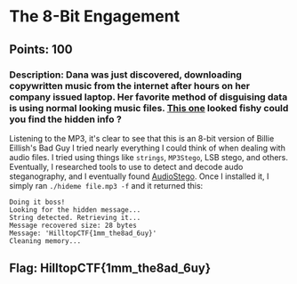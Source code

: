 # **The 8-Bit Engagement**
## Points: 100
### **Description:** Dana was just discovered, downloading copywritten music from the internet after hours on her company issued laptop. Her favorite method of disguising data is using normal looking music files. [This one](https://capturetheflag.online/files/209629f3a2e2c16f4644b5d364aef4ff/8-bit_organizer.mp3) looked fishy could you find the hidden info ?

Listening to the MP3, it's clear to see that this is an 8-bit version of Billie Eillish's Bad Guy
I tried nearly everything I could think of when dealing with audio files. I tried using things like `strings`, `MP3Stego`, LSB stego, and others. Eventually, I researched tools to use
to detect and decode audo steganography, and I eventually found [AudioStego](https://github.com/danielcardeenas/AudioStego). Once I installed it, I simply ran `./hideme file.mp3 -f` and it returned this:

```
Doing it boss! 
Looking for the hidden message...
String detected. Retrieving it...
Message recovered size: 28 bytes
Message: 'HilltopCTF{1mm_the8ad_6uy}'
Cleaning memory...
```



## **Flag:** HilltopCTF{1mm_the8ad_6uy}
